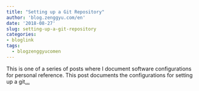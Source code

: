 ```yaml
---
title: "Setting up a Git Repository"
author: 'blog.zenggyu.com/en'
date: '2018-08-27'
slug: setting-up-a-git-repository
categories:
- bloglink
tags:
  - blogzenggyucomen
---
```


This is one of a series of posts where I document software configurations for personal reference. This post documents the configurations for setting up a git[... <i class="fas fa-external-link-alt"></i>](https://blog.zenggyu.com/en/post/2018-08-27/setting-up-a-git-repository/)

